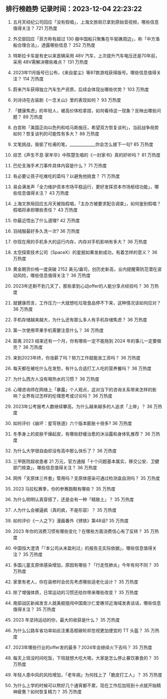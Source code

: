 
## 排行榜趋势 记录时间：2023-12-04 22:23:22
  
  1. 五月天经纪公司回应「没有假唱」，上海文旅局已拿到原始音视频，哪些信息值得关注？ 721 万热度
    
  2. 外交部回应「菲方称有超过 130 艘中国船只聚集在牛轭礁周边」，称「中方渔船合理合法」，透露哪些信息？ 252 万热度
    
  3. 特斯拉卡车是有史以来首辆采用 48V 汽车，上次提升汽车电压还是70年前，采用 48V需解决哪些难点？ 131 万热度
    
  4. 2023年11月版号已公布，《来自星尘》等87款游戏获得版号。哪些信息值得关注？ 114 万热度
    
  5. 蔚来汽车获得独立汽车生产资质，后续会体现出哪些优势？ 103 万热度
    
  6. 刘诗诗在古装剧《一念关山》里的表现如何？ 93 万热度
    
  7. 「健康焦虑」的年轻人，被高价体检拿捏，如何看待这一现象？反映出哪些问题？ 89 万热度
    
  8. 白宫称「美国正向以色列和哈马斯施压，希望双方恢复谈判」，当前战争局势如何？恢复谈判的可能性有多大？ 88 万热度
    
  9. 文笔挑战，我偷了杜甫的笔，_____________你会怎么接下一句? 85 万热度
    
  10. 综艺《声生不息·家年华》中陈楚生唱的《一封家书》真的好听吗？ 81 万热度
    
  11. 巴伦支海手术刀事件具体内容是什么？ 71 万热度
    
  12. 有必要让孩子吃难吃的菜吗？以避免他挑食？ 71 万热度
    
  13. 易会满发声「全力维护资本市场平稳运行，更好发挥资本市场枢纽功能」，哪些信息值得关注？ 43 万热度
    
  14. 上海文旅局回应五月天被指假唱，「主办方被要求配合调查」，如何鉴别假唱？假唱将承担哪些责任？ 43 万热度
    
  15. 你最近悟出了什么道理? 42 万热度
    
  16. 羽绒服最好多久洗一次? 36 万热度
    
  17. 你现在用的手机多大的运行内存，内存对手机影响有多大？ 36 万热度
    
  18. 太空探索技术公司（SpaceX）的星舰如果发射成功，有着怎样的意义？ 36 万热度
    
  19. 黄金期货价格一度突破 2152 美元/盎司，创历史新高，业内提醒需防范潜在波动风险，哪些信息值得关注？ 36 万热度
    
  20. 2023年还剩不到几天了，那些拿到心动offer的人能分享点经验吗？ 36 万热度
    
  21. 就健康而言，工作压力一大就想吃垃圾食品停不下来，这种情况该如何应对？ 36 万热度
    
  22. 手机存储越来越大，为什么还有那么多人有手机存储焦虑？ 36 万热度
    
  23. 第一次使用苹果手机需要注意什么？ 36 万热度
    
  24. 距离 2023 结束还有一个月，你有哪些一定不能拖到 2024 年的事儿一定要做完？ 36 万热度
    
  25. 来到2023年终，你涨薪了吗？努力工作就能涨工资吗？ 36 万热度
    
  26. 每天都在被吃什么在发愁，有什么合适打工人吃的营养餐吗？ 36 万热度
    
  27. 为什么西方人没有喝热水的习惯？ 36 万热度
    
  28. 心理咨询师在网络上「暴露」个人观点，这对当下的咨询关系带来怎样的影响？业界有过怎样的伦理思考或讨论吗？ 36 万热度
    
  29. 2023年公考报考人数继续攀高，为什么越来越多的人追求「上岸」？ 36 万热度
    
  30. 如何评价《崩坏：星穹铁道》六个版本膨胀十倍多? 36 万热度
    
  31. 冬季身上的皮肤干燥起皮，有哪些舒缓治愈的沐浴露和身体乳推荐？ 36 万热度
    
  32. 为什么大学很自由却没有高中那么快乐了？ 36 万热度
    
  33. 三甲医院超收患者 21 万元，官方通报「十个问题基本属实，移交公安、卫健部门核查」，哪些信息值得关注？ 36 万热度
    
  34. 网传「支原体三件套」管用吗？支原体感染可通过检测盒自测吗？ 35 万热度
    
  35. 2023 马拉松赛季，你的参赛跑鞋有哪些？ 35 万热度
    
  36. 为什么明明认真穿搭了，还是会有一种「精致土」？ 35 万热度
    
  37. 人为什么会被逼疯（真的疯，不是形容）？ 35 万热度
    
  38. 如何评价《一人之下》漫画番外《锈铁》第48话? 35 万热度
    
  39. 2023 年你的消费习惯有哪些变化？在哪些方面消费信心有了反转？ 35 万热度
    
  40. 中国恒大澄清「『本公司从未盈利过』的报告无实际依据」，哪些信息值得关注？ 35 万热度
    
  41. 多国儿童支原体感染增加，原因有哪些？「行走性肺炎」今年有何不同？ 35 万热度
    
  42. 家里有老人，你在装修时会优先考虑哪些适老化设计？ 35 万热度
    
  43. 除了增强体质，日常运动的习惯还给你带来哪些改变？ 35 万热度
    
  44. 南部战区新闻发言人就美舰擅闯中国南沙仁爱礁邻近海域发表谈话，哪些信息值得关注？ 35 万热度
    
  45. 2023 年坚持运动的你，最大的收获是什么？ 35 万热度
    
  46. 为什么公路车省功率如此注重高框碳轮却忽视更加便宜的 TT 头盔？ 35 万热度
    
  47. 2023年哪些行业的offer发的最多？2024年会继续火下去吗？ 35 万热度
    
  48. 每天上班没时间吃饭，下班就想大吃大喝，大家是怎么停止暴饮暴食的？ 35 万热度
    
  49. 年轻人患中风的风险增加，「老年病」为何找上了「脆皮打工人」？ 35 万热度
    
  50. 为什么上学的时候可以熬好几个通宵都不累，现在工作后加班到十点就开始精神疲惫？如何恢复精力？ 35 万热度
    